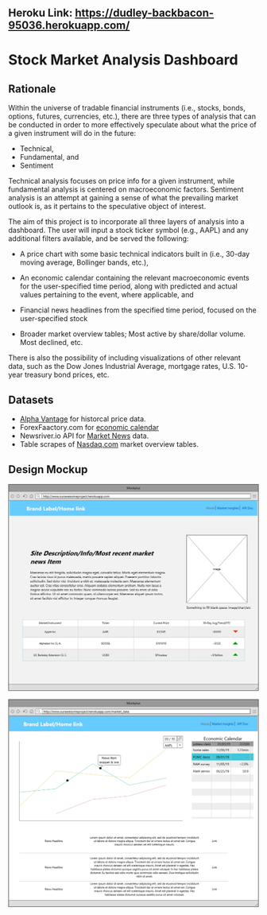 ## Heroku Link: https://dudley-backbacon-95036.herokuapp.com/

# Stock Market Analysis Dashboard

## Rationale

Within the universe of tradable financial instruments (i.e., stocks, bonds, options, futures, currencies, etc.), there are three types of analysis that can be conducted in order to more effectively speculate about what the price of a given instrument will do in the future:

* Technical,
* Fundamental, and
* Sentiment

Technical analysis focuses on price info for a given instrument, while fundamental analysis is centered on macroeconomic factors. Sentiment analysis is an attempt at gaining a sense of what the prevailing market outlook is, as it pertains to the speculative object of interest.

The aim of this project is to incorporate all three layers of analysis into a dashboard. The user will input a stock ticker symbol (e.g., AAPL) and any additional filters available, and be served the following:

* A price chart with some basic technical indicators built in (i.e., 30-day moving average, Bollinger bands, etc.),

* An economic calendar containing the relevant macroeconomic events for the user-specified time period, along with predicted and actual values pertaining to the event, where applicable, and

* Financial news headlines from the specified time period, focused on the user-specified stock

* Broader market overview tables; Most active by share/dollar volume. Most declined, etc.

There is also the possibility of including visualizations of other relevant data, such as the Dow Jones Industrial Average, mortgage rates, U.S. 10-year treasury bond prices, etc.

## Datasets

* [Alpha Vantage](https://www.alphavantage.co/documentation/) for historcal price data.
* ForexFaactory.com for [economic calendar](https://www.forexfactory.com/calendar.php?day=/)
* Newsriver.io API for [Market News](https://www.newsriver.io/) data.
* Table scrapes of [Nasdaq.com](https://www.nasdaq.com/markets/most-active.aspx/) market  overview tables.

## Design Mockup

![images/Home.jpg](images/Home.jpg)

![images/Page.jpg](images/Page.jpg)
